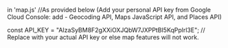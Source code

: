 in 'map.js' 
//As provided below (Add your personal API key from Google Cloud Console: add - Geocoding API, Maps JavaScript API, and Places API)

const API_KEY = "AIzaSyBM8F2gXXiOXJQbW7JXPPtBI5KqPplrl3E"; // Replace with your actual API key or else map features will not work.
